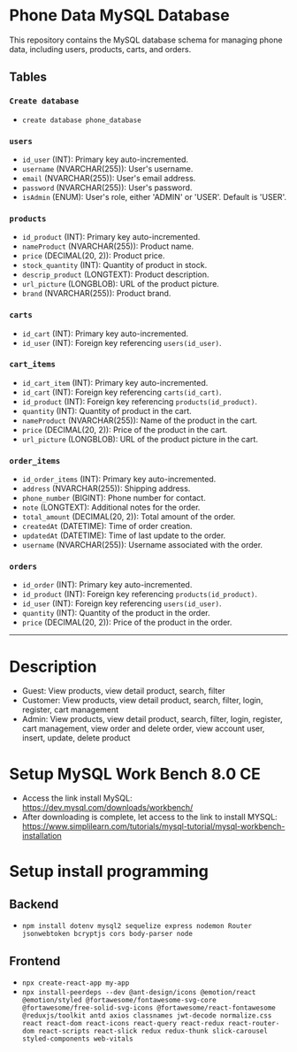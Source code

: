 # Phone Data MySQL Database

This repository contains the MySQL database schema for managing phone data, including users, products, carts, and orders.

## Tables

### `Create database`

-   `create database phone_database`

### `users`

-   `id_user` (INT): Primary key auto-incremented.
-   `username` (NVARCHAR(255)): User's username.
-   `email` (NVARCHAR(255)): User's email address.
-   `password` (NVARCHAR(255)): User's password.
-   `isAdmin` (ENUM): User's role, either 'ADMIN' or 'USER'. Default is 'USER'.

### `products`

-   `id_product` (INT): Primary key auto-incremented.
-   `nameProduct` (NVARCHAR(255)): Product name.
-   `price` (DECIMAL(20, 2)): Product price.
-   `stock_quantity` (INT): Quantity of product in stock.
-   `descrip_product` (LONGTEXT): Product description.
-   `url_picture` (LONGBLOB): URL of the product picture.
-   `brand` (NVARCHAR(255)): Product brand.

### `carts`

-   `id_cart` (INT): Primary key auto-incremented.
-   `id_user` (INT): Foreign key referencing `users(id_user)`.

### `cart_items`

-   `id_cart_item` (INT): Primary key auto-incremented.
-   `id_cart` (INT): Foreign key referencing `carts(id_cart)`.
-   `id_product` (INT): Foreign key referencing `products(id_product)`.
-   `quantity` (INT): Quantity of product in the cart.
-   `nameProduct` (NVARCHAR(255)): Name of the product in the cart.
-   `price` (DECIMAL(20, 2)): Price of the product in the cart.
-   `url_picture` (LONGBLOB): URL of the product picture in the cart.

### `order_items`

-   `id_order_items` (INT): Primary key auto-incremented.
-   `address` (NVARCHAR(255)): Shipping address.
-   `phone_number` (BIGINT): Phone number for contact.
-   `note` (LONGTEXT): Additional notes for the order.
-   `total_amount` (DECIMAL(20, 2)): Total amount of the order.
-   `createdAt` (DATETIME): Time of order creation.
-   `updatedAt` (DATETIME): Time of last update to the order.
-   `username` (NVARCHAR(255)): Username associated with the order.

### `orders`

-   `id_order` (INT): Primary key auto-incremented.
-   `id_product` (INT): Foreign key referencing `products(id_product)`.
-   `id_user` (INT): Foreign key referencing `users(id_user)`.
-   `quantity` (INT): Quantity of the product in the order.
-   `price` (DECIMAL(20, 2)): Price of the product in the order.

---

# Description

-   Guest: View products, view detail product, search, filter
-   Customer: View products, view detail product, search, filter, login, register, cart management
-   Admin: View products, view detail product, search, filter, login, register, cart management, view order and delete order, view account user, insert, update, delete product

# Setup MySQL Work Bench 8.0 CE

-   Access the link install MySQL: https://dev.mysql.com/downloads/workbench/
-   After downloading is complete, let access to the link to install MYSQL: https://www.simplilearn.com/tutorials/mysql-tutorial/mysql-workbench-installation

# Setup install programming

## Backend

-   `npm install dotenv mysql2 sequelize express nodemon Router jsonwebtoken bcryptjs cors body-parser node`

## Frontend

-   `npx create-react-app my-app`
-   `npx install-peerdeps --dev @ant-design/icons @emotion/react @emotion/styled @fortawesome/fontawesome-svg-core @fortawesome/free-solid-svg-icons @fortawesome/react-fontawesome @reduxjs/toolkit antd axios classnames jwt-decode normalize.css react react-dom react-icons react-query react-redux react-router-dom react-scripts react-slick redux redux-thunk slick-carousel styled-components web-vitals`
